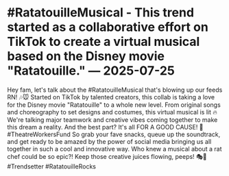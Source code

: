 # #RatatouilleMusical - This trend started as a collaborative effort on TikTok to create a virtual musical based on the Disney movie "Ratatouille." — 2025-07-25

Hey fam, let's talk about the #RatatouilleMusical that's blowing up our feeds RN! 🎶🐭 Started on TikTok by talented creators, this collab is taking a love for the Disney movie "Ratatouille" to a whole new level. From original songs and choreography to set designs and costumes, this virtual musical is lit 🔥 We're talking major teamwork and creative vibes coming together to make this dream a reality. And the best part? It's all FOR A GOOD CAUSE! 🙌 #TheatreWorkersFund So grab your fave snacks, queue up the soundtrack, and get ready to be amazed by the power of social media bringing us all together in such a cool and innovative way. Who knew a musical about a rat chef could be so epic?! Keep those creative juices flowing, peeps! 🎭💫 #Trendsetter #RatatouilleRocks